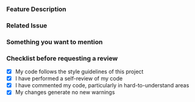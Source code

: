 ### Feature Description

<!--- Describe your changes in detail -->

### Related Issue

<!--- Put issue number if it's related. ex) #8 -->
<!--- Delete it if not needed -->

### Something you want to mention

<!--- Make a note about some problems or questions -->
<!--- Delete it if not needed -->

### Checklist before requesting a review

- [x] My code follows the style guidelines of this project
- [x] I have performed a self-review of my code
- [x] I have commented my code, particularly in hard-to-understand areas
- [x] My changes generate no new warnings
